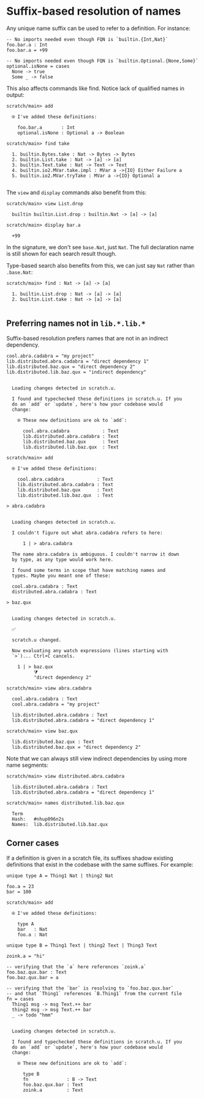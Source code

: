 # Suffix-based resolution of names

Any unique name suffix can be used to refer to a definition. For instance:

``` unison
-- No imports needed even though FQN is `builtin.{Int,Nat}`
foo.bar.a : Int
foo.bar.a = +99

-- No imports needed even though FQN is `builtin.Optional.{None,Some}`
optional.isNone = cases
  None -> true
  Some _ -> false
```

This also affects commands like find. Notice lack of qualified names in output:

``` ucm
scratch/main> add

  ⍟ I've added these definitions:
  
    foo.bar.a       : Int
    optional.isNone : Optional a -> Boolean

scratch/main> find take

  1. builtin.Bytes.take : Nat -> Bytes -> Bytes
  2. builtin.List.take : Nat -> [a] -> [a]
  3. builtin.Text.take : Nat -> Text -> Text
  4. builtin.io2.MVar.take.impl : MVar a ->{IO} Either Failure a
  5. builtin.io2.MVar.tryTake : MVar a ->{IO} Optional a
  

```
The `view` and `display` commands also benefit from this:

``` ucm
scratch/main> view List.drop

  builtin builtin.List.drop : builtin.Nat -> [a] -> [a]

scratch/main> display bar.a

  +99

```
In the signature, we don't see `base.Nat`, just `Nat`. The full declaration name is still shown for each search result though.

Type-based search also benefits from this, we can just say `Nat` rather than `.base.Nat`:

``` ucm
scratch/main> find : Nat -> [a] -> [a]

  1. builtin.List.drop : Nat -> [a] -> [a]
  2. builtin.List.take : Nat -> [a] -> [a]
  

```
## Preferring names not in `lib.*.lib.*`

Suffix-based resolution prefers names that are not in an indirect dependency.

``` unison
cool.abra.cadabra = "my project"
lib.distributed.abra.cadabra = "direct dependency 1"
lib.distributed.baz.qux = "direct dependency 2"
lib.distributed.lib.baz.qux = "indirect dependency"
```

``` ucm

  Loading changes detected in scratch.u.

  I found and typechecked these definitions in scratch.u. If you
  do an `add` or `update`, here's how your codebase would
  change:
  
    ⍟ These new definitions are ok to `add`:
    
      cool.abra.cadabra            : Text
      lib.distributed.abra.cadabra : Text
      lib.distributed.baz.qux      : Text
      lib.distributed.lib.baz.qux  : Text

```
``` ucm
scratch/main> add

  ⍟ I've added these definitions:
  
    cool.abra.cadabra            : Text
    lib.distributed.abra.cadabra : Text
    lib.distributed.baz.qux      : Text
    lib.distributed.lib.baz.qux  : Text

```
``` unison
> abra.cadabra
```

``` ucm

  Loading changes detected in scratch.u.

  I couldn't figure out what abra.cadabra refers to here:
  
      1 | > abra.cadabra
  
  The name abra.cadabra is ambiguous. I couldn't narrow it down
  by type, as any type would work here.
  
  I found some terms in scope that have matching names and
  types. Maybe you meant one of these:
  
  cool.abra.cadabra : Text
  distributed.abra.cadabra : Text

```
``` unison
> baz.qux
```

``` ucm

  Loading changes detected in scratch.u.

  ✅
  
  scratch.u changed.
  
  Now evaluating any watch expressions (lines starting with
  `>`)... Ctrl+C cancels.

    1 | > baz.qux
          ⧩
          "direct dependency 2"

```
``` ucm
scratch/main> view abra.cadabra

  cool.abra.cadabra : Text
  cool.abra.cadabra = "my project"
  
  lib.distributed.abra.cadabra : Text
  lib.distributed.abra.cadabra = "direct dependency 1"

scratch/main> view baz.qux

  lib.distributed.baz.qux : Text
  lib.distributed.baz.qux = "direct dependency 2"

```
Note that we can always still view indirect dependencies by using more name segments:

``` ucm
scratch/main> view distributed.abra.cadabra

  lib.distributed.abra.cadabra : Text
  lib.distributed.abra.cadabra = "direct dependency 1"

scratch/main> names distributed.lib.baz.qux

  Term
  Hash:   #nhup096n2s
  Names:  lib.distributed.lib.baz.qux

```
## Corner cases

If a definition is given in a scratch file, its suffixes shadow existing definitions that exist in the codebase with the same suffixes. For example:

``` unison
unique type A = Thing1 Nat | thing2 Nat

foo.a = 23
bar = 100
```

``` ucm
scratch/main> add

  ⍟ I've added these definitions:
  
    type A
    bar   : Nat
    foo.a : Nat

```
``` unison
unique type B = Thing1 Text | thing2 Text | Thing3 Text

zoink.a = "hi"

-- verifying that the `a` here references `zoink.a`
foo.baz.qux.bar : Text
foo.baz.qux.bar = a

-- verifying that the `bar` is resolving to `foo.baz.qux.bar`
-- and that `Thing1` references `B.Thing1` from the current file
fn = cases
  Thing1 msg -> msg Text.++ bar
  thing2 msg -> msg Text.++ bar
  _ -> todo "hmm"
```

``` ucm

  Loading changes detected in scratch.u.

  I found and typechecked these definitions in scratch.u. If you
  do an `add` or `update`, here's how your codebase would
  change:
  
    ⍟ These new definitions are ok to `add`:
    
      type B
      fn              : B -> Text
      foo.baz.qux.bar : Text
      zoink.a         : Text

```
